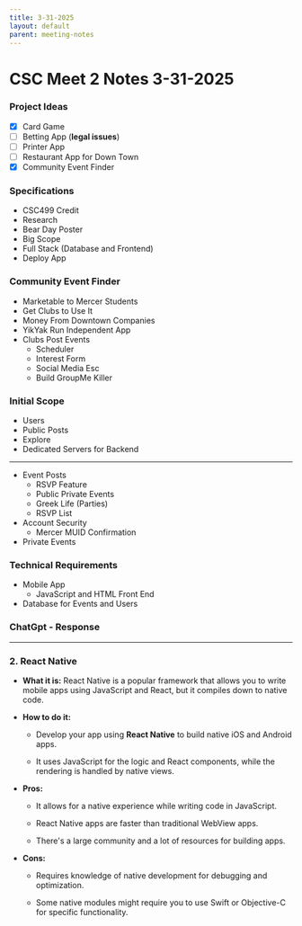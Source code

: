 ```yaml
---
title: 3-31-2025
layout: default 
parent: meeting-notes
---
```


# CSC Meet 2 Notes 3-31-2025

### Project Ideas
- [x] Card Game
- [ ] Betting App (**legal issues**)
- [ ] Printer App
- [ ] Restaurant App for Down Town
- [x] Community Event Finder

### Specifications
- CSC499 Credit
- Research
- Bear Day Poster
- Big Scope
- Full Stack (Database and Frontend)
- Deploy App

### Community Event Finder
- Marketable to Mercer Students
- Get Clubs to Use It
- Money From Downtown Companies
- YikYak Run Independent App
- Clubs Post Events
	- Scheduler
	- Interest Form
	- Social Media Esc
	- Build GroupMe Killer

### Initial Scope
- Users
- Public Posts
- Explore
- Dedicated Servers for Backend
----
- Event Posts
	- RSVP Feature
	- Public Private Events
	- Greek Life (Parties)
	- RSVP List
- Account Security
	- Mercer MUID Confirmation
- Private Events

### Technical Requirements
- Mobile App
	- JavaScript and HTML Front End
- Database for Events and Users

### ChatGpt - Response
---
### 2. **React Native**

-   **What it is:** React Native is a popular framework that allows you to write mobile apps using JavaScript and React, but it compiles down to native code.
    
-   **How to do it:**
    
    -   Develop your app using **React Native** to build native iOS and Android apps.
        
    -   It uses JavaScript for the logic and React components, while the rendering is handled by native views.
        
-   **Pros:**
    
    -   It allows for a native experience while writing code in JavaScript.
        
    -   React Native apps are faster than traditional WebView apps.
        
    -   There's a large community and a lot of resources for building apps.
        
-   **Cons:**
    
    -   Requires knowledge of native development for debugging and optimization.
        
    -   Some native modules might require you to use Swift or Objective-C for specific functionality.